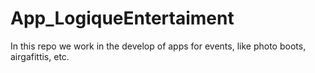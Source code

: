 # App_LogiqueEntertaiment
In this repo we work in the develop of apps for events, like photo boots, airgafittis, etc.
